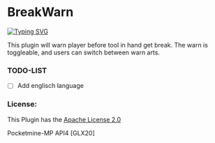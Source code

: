 # BreakWarn
[![Typing SVG](https://readme-typing-svg.herokuapp.com?center=true&vCenter=true&lines=GLX20;BreakWarn;GLX20;Warn+users+before+tool+get+destroyed)](.)

This plugin will warn player before tool in hand get break.
The warn is toggleable, and users can switch between warn arts.


### TODO-LIST
- [ ] Add englisch language


### License:
This Plugin has the [Apache License 2.0](/LICENSE)


Pocketmine-MP API4
[GLX20]
